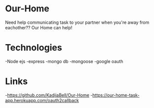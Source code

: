 # Our-Home
Need help communicating task to your partner when you're away from eachother?? Our Home can help!


# Technologies
-Node ejs
-express
-mongo db 
-mongoose
-google oauth


# Links
-https://github.com/KadijaBell/Our-Home
-https://our-home-task-app.herokuapp.com/oauth2callback